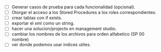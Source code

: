 - [ ] Generar casos de prueba para cada funcionalidad (opcional).
- [ ] Otorgar el acceso a los Stored Procedures a los roles correspondientes.
- [ ] crear tablas con if exists.
- [ ] exportar el xml como un string.
- [ ] hacer una solucion/projecto en management studio.
- [ ] cambiar los nombres de los archivos para orden alfabetico (SP 00 nombre)
- [ ] ver donde podemos usar indices utiles.
